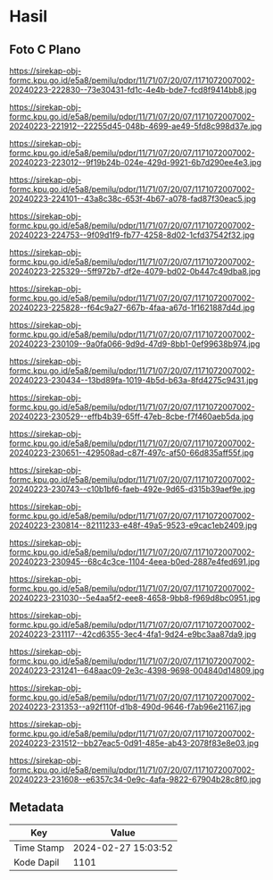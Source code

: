 # Hasil

## Foto C Plano

https://sirekap-obj-formc.kpu.go.id/e5a8/pemilu/pdpr/11/71/07/20/07/1171072007002-20240223-222830--73e30431-fd1c-4e4b-bde7-fcd8f9414bb8.jpg

https://sirekap-obj-formc.kpu.go.id/e5a8/pemilu/pdpr/11/71/07/20/07/1171072007002-20240223-221912--22255d45-048b-4699-ae49-5fd8c998d37e.jpg

https://sirekap-obj-formc.kpu.go.id/e5a8/pemilu/pdpr/11/71/07/20/07/1171072007002-20240223-223012--9f19b24b-024e-429d-9921-6b7d290ee4e3.jpg

https://sirekap-obj-formc.kpu.go.id/e5a8/pemilu/pdpr/11/71/07/20/07/1171072007002-20240223-224101--43a8c38c-653f-4b67-a078-fad87f30eac5.jpg

https://sirekap-obj-formc.kpu.go.id/e5a8/pemilu/pdpr/11/71/07/20/07/1171072007002-20240223-224753--9f09d1f9-fb77-4258-8d02-1cfd37542f32.jpg

https://sirekap-obj-formc.kpu.go.id/e5a8/pemilu/pdpr/11/71/07/20/07/1171072007002-20240223-225329--5ff972b7-df2e-4079-bd02-0b447c49dba8.jpg

https://sirekap-obj-formc.kpu.go.id/e5a8/pemilu/pdpr/11/71/07/20/07/1171072007002-20240223-225828--f64c9a27-667b-4faa-a67d-1f1621887d4d.jpg

https://sirekap-obj-formc.kpu.go.id/e5a8/pemilu/pdpr/11/71/07/20/07/1171072007002-20240223-230109--9a0fa066-9d9d-47d9-8bb1-0ef99638b974.jpg

https://sirekap-obj-formc.kpu.go.id/e5a8/pemilu/pdpr/11/71/07/20/07/1171072007002-20240223-230434--13bd89fa-1019-4b5d-b63a-8fd4275c9431.jpg

https://sirekap-obj-formc.kpu.go.id/e5a8/pemilu/pdpr/11/71/07/20/07/1171072007002-20240223-230529--effb4b39-65ff-47eb-8cbe-f7f460aeb5da.jpg

https://sirekap-obj-formc.kpu.go.id/e5a8/pemilu/pdpr/11/71/07/20/07/1171072007002-20240223-230651--429508ad-c87f-497c-af50-66d835aff55f.jpg

https://sirekap-obj-formc.kpu.go.id/e5a8/pemilu/pdpr/11/71/07/20/07/1171072007002-20240223-230743--c10b1bf6-faeb-492e-9d65-d315b39aef9e.jpg

https://sirekap-obj-formc.kpu.go.id/e5a8/pemilu/pdpr/11/71/07/20/07/1171072007002-20240223-230814--82111233-e48f-49a5-9523-e9cac1eb2409.jpg

https://sirekap-obj-formc.kpu.go.id/e5a8/pemilu/pdpr/11/71/07/20/07/1171072007002-20240223-230945--68c4c3ce-1104-4eea-b0ed-2887e4fed691.jpg

https://sirekap-obj-formc.kpu.go.id/e5a8/pemilu/pdpr/11/71/07/20/07/1171072007002-20240223-231030--5e4aa5f2-eee8-4658-9bb8-f969d8bc0951.jpg

https://sirekap-obj-formc.kpu.go.id/e5a8/pemilu/pdpr/11/71/07/20/07/1171072007002-20240223-231117--42cd6355-3ec4-4fa1-9d24-e9bc3aa87da9.jpg

https://sirekap-obj-formc.kpu.go.id/e5a8/pemilu/pdpr/11/71/07/20/07/1171072007002-20240223-231241--648aac09-2e3c-4398-9698-004840d14809.jpg

https://sirekap-obj-formc.kpu.go.id/e5a8/pemilu/pdpr/11/71/07/20/07/1171072007002-20240223-231353--a92f110f-d1b8-490d-9646-f7ab96e21167.jpg

https://sirekap-obj-formc.kpu.go.id/e5a8/pemilu/pdpr/11/71/07/20/07/1171072007002-20240223-231512--bb27eac5-0d91-485e-ab43-2078f83e8e03.jpg

https://sirekap-obj-formc.kpu.go.id/e5a8/pemilu/pdpr/11/71/07/20/07/1171072007002-20240223-231608--e6357c34-0e9c-4afa-9822-67904b28c8f0.jpg


## Metadata

| Key        | Value               |
| ---------- | ------------------- |
| Time Stamp | 2024-02-27 15:03:52 |
| Kode Dapil | 1101                |



